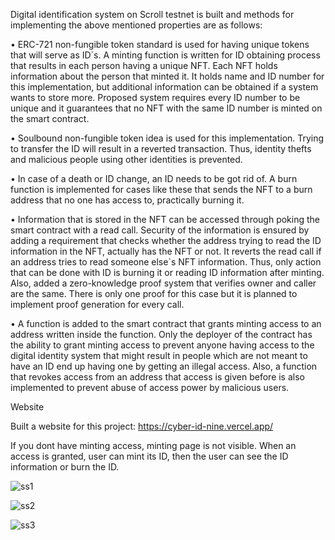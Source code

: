 Digital identification system on Scroll testnet is built and methods for implementing the above mentioned properties are as follows:

•	ERC-721 non-fungible token standard is used for having unique tokens that will serve as ID`s. A minting function is written for ID obtaining process that results in each person having a unique NFT. Each NFT holds information about the person that minted it. It holds name and ID number for this implementation, but additional information can be obtained if a system wants to store more. Proposed system requires every ID number to be unique and it guarantees that no NFT with the same ID number is minted on the smart contract.

•	Soulbound non-fungible token idea is used for this implementation. Trying to transfer the ID will result in a reverted transaction. Thus, identity thefts and malicious people using other identities is prevented.

•	In case of a death or ID change, an ID needs to be got rid of. A burn function is implemented for cases like these that sends the NFT to a burn address that no one has access to, practically burning it.

•	Information that is stored in the NFT can be accessed through poking the smart contract with a read call. Security of the information is ensured by adding a requirement that checks whether the address trying to read the ID information in the NFT, actually has the NFT or not. It reverts the read call if an address tries to read someone else`s NFT information. Thus, only action that can be done with ID is burning it or reading ID information after minting. Also, added a zero-knowledge proof system that verifies owner and caller are the same. There is only one proof for this case but it is planned to implement proof generation for every call.

•	A function is added to the smart contract that grants minting access to an address written inside the function. Only the deployer of the contract has the ability to grant minting access to prevent anyone having access to the digital identity system that might result in people which are not meant to have an ID end up having one by getting an illegal access. Also, a function that revokes access from an address that access is given before is also implemented to prevent abuse of access power by malicious users.

Website

Built a website for this project: https://cyber-id-nine.vercel.app/

If you dont have minting access, minting page is not visible. When an access is granted, user can mint its ID, then the user can see the ID information or burn the ID.

![ss1](https://github.com/yigitcanga/Scroll_idSBT/assets/105357336/9e041e92-836e-443a-8eff-caec54f2a720)

![ss2](https://github.com/yigitcanga/Scroll_idSBT/assets/105357336/4493f949-913f-4708-b45b-473228b2e443)

![ss3](https://github.com/yigitcanga/Scroll_idSBT/assets/105357336/efa379c7-8d70-4776-b2b7-dbd533b37836)

